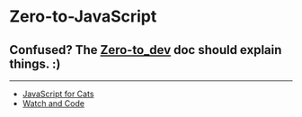 # Zero-to-JavaScript

Confused? The [Zero-to_dev](../../..) doc should explain things. :)
---

---
- [JavaScript for Cats](http://jsforcats.com/)
- [Watch and Code](https://watchandcode.com/p/practical-javascript)
